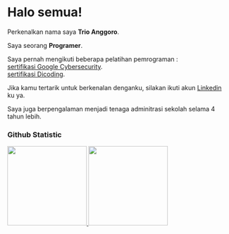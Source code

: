 # Halo semua! 

Perkenalkan nama saya **Trio Anggoro**.<br>

Saya seorang **Programer**.<br>

Saya pernah mengikuti beberapa pelatihan pemrograman : <br>
[sertifikasi Google Cybersecurity](https://www.coursera.org/account/accomplishments/specialization/SH1YLFWD8BB0).<br>
[sertifikasi Dicoding](https://www.dicoding.com/certificates/98XWEGME0XM3).<br>

Jika kamu tertarik untuk berkenalan denganku, silakan ikuti akun [Linkedin](https://www.linkedin.com/in/trio-anggoro-166479335/) ku ya.<br>

Saya juga berpengalaman menjadi tenaga adminitrasi sekolah selama 4 tahun lebih.

### Github Statistic
<p align="left">
<a href="https://github.com/dimasmds">
  <img height="180em" src="https://github-readme-stats-eight-theta.vercel.app/api?username=tagenshin&show_icons=true&theme=algolia&include_all_commits=true&count_private=true"/>
  <img height="180em" src="https://github-readme-stats-eight-theta.vercel.app/api/top-langs/?username=tagenshin&layout=compact&langs_count=8&theme=algolia"/>
</a>
</p>

<!--
**Tagenshin/Tagenshin** is a ✨ _special_ ✨ repository because its `README.md` (this file) appears on your GitHub profile.

Here are some ideas to get you started:

- 🔭 I’m currently working on ...
- 🌱 I’m currently learning ...
- 👯 I’m looking to collaborate on ...
- 🤔 I’m looking for help with ...
- 💬 Ask me about ...
- 📫 How to reach me: ...
- 😄 Pronouns: ...
- ⚡ Fun fact: ...
-->

